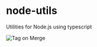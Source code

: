 # node-utils
Utilities for Node.js using typescript

![Tag on Merge](https://github.com/madeindreams/node-utils/actions/workflows/tag-on-merge.yaml/badge.svg)
